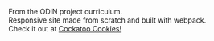 From the ODIN project curriculum.<br>
Responsive site made from scratch and built with webpack. <br>
Check it out at [Cockatoo Cookies!](https://42esoulard.github.io/cockatoo_cookies/)
